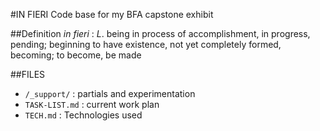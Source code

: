 #IN FIERI
Code base for my BFA capstone exhibit

##Definition
_in fieri_
: _L_. being in process of accomplishment, in progress, pending; beginning to have existence, not yet completely formed, becoming; to become, be made

##FILES
+ `/_support/` : partials and experimentation
+ `TASK-LIST.md` : current work plan
+ `TECH.md` : Technologies used